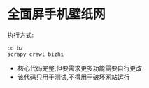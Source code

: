 #  全面屏手机壁纸网

执行方式:

```
cd bz
scrapy crawl bizhi  
```





- 核心代码完整,但要需求更多功能需要自行更改
- 该代码只用于测试,不得用于破坏网站运行